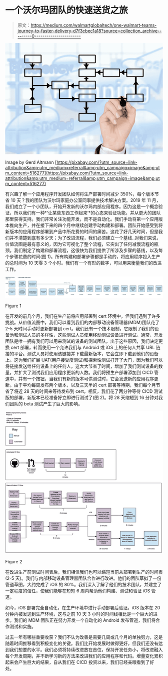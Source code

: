 # 一个沃尔玛团队的快速送货之旅

> 原文：<https://medium.com/walmartglobaltech/one-walmart-teams-journey-to-faster-delivery-d7f3cbec1a18?source=collection_archive---------0----------------------->

![](img/f5327edcbf1f3da2cf54026160edf529.png)

Image by Gerd Altmann [https://pixabay.com/?utm_source=link-attribution&amp;utm_medium=referral&amp;utm_campaign=image&amp;utm_content=516277](https://pixabay.com/?utm_source=link-attribution&amp;utm_medium=referral&amp;utm_campaign=image&amp;utm_content=516277)

有兴趣了解一个应用程序开发团队如何将生产部署时间减少 350%，每个版本节省 10 天？我的团队为沃尔玛家庭办公室同事提供技术解决方案。2019 年 11 月，我们成立了一个小团队，开始开发新的沃尔玛内部应用程序。因为这是一个概念验证，所以我们有一种*‘让某些东西工作起来’*的心态来验证功能，并从更大的团队那里获得支持。我们非常关注功能开发，而不是自动化。我们手动将第一个应用版本推向生产，并在接下来的四个月中继续创建手动构建和部署。团队开始感受到将新版本的应用程序部署到产品中所花费的时间的痛苦。这花了好几天时间，但是我们并不清楚到底有多少天；为了改进流程，我们必须建立一个基线..对我们来说，价值流图是最有意义的，因为它可视化了整个流程，它突出了任何减慢流程的瓶颈。我们制定了构建和部署流程，这很快为我们提供了所涉及步骤的基线，以及每个步骤花费的时间(图 1)。所有构建和部署步骤都是手动的，将应用程序投入生产的总时间为 10 天零 3 个小时。我们有一个有形的数字，可以用来衡量我们的改进工作。

![](img/e8487019bef7ebb8e49f6116df2462be.png)

Figure 1

在开发的前几个月，我们在生产前将应用部署到 cert 环境中，但我们遇到了许多挑战。从价值流图中，我们可以看到我们的内部移动设备管理器(MDM)团队花了 2-5 天时间手动将更新部署到 cert。我们还有一个技术限制，它限制了我们的设备池和测试人员的多样性，这些测试人员使用移动测试设备进行测试。通常，开发团队是唯一拥有我们可以用来测试的设备的测试团队。出于这些原因，我们决定更换 cert 部署，转而使用一个允许我们与 Android 或 iOS 上的任何人共享 URL 链接的平台。测试人员将使用该链接并下载最新版本，它会立即下载到他们的设备上。这为我们扩展 UAT(用户接受度测试)和探索性测试打开了大门，因为我们可以将链接发送给任何设备上的任何人。这大大节省了时间，增加了我们测试设备的数量，并扩大了测试我们应用程序更新的人数。我们将预生产部署添加到 CICD 管道中，并有一个按钮，当我们有新的版本可供测试时，它会发送新的应用程序更新。由于平均每周发布两个版本，以及三天半的 cert 部署等待期，我们每个月节省了将近 28 天的时间来等待发布到 cert。相反，我们花了两分钟等待 CICD 测试版的部署，新版本已经准备好立即进行测试了(图 2)。将 28 天缩短到 16 分钟对我们团队的 beta 测试产生了巨大的影响。

![](img/4a9050410f52afdb596adf8154a7e706.png)

Figure 2

在改进生产前测试时间表后，我们相信我们也可以缩短当前从部署到生产的时间表(2-5 天)。我们与内部移动设备管理器团队合作进行改进。他们的团队草拟了一份管道草图，大约完成了 iOS 的 80%。我们深入了解了他们的技术团队，并建立了一定程度的信任，使我们能够在短短 6 周内帮助他们构建、测试和验证 iOS 管道。

如今，iOS 部署完全自动化，在生产环境中进行手动部署后验证。iOS 版本在 20 分钟内被发送到生产环境，这与之前 10 天 3 小时的时间线相比是一个巨大的进步。我们的 MDM 团队正在努力开发一个自动化的 Android 发布管道，我们将合作测试和实施。

过去一年有哪些重要收获？我们不认为改善是需要几周或几个月的单独努力，这是随着时间推移看到积极变化的关键。我们比开始发展时做得更好，但我们还没有达到我们想要的水平。我们必须将持续改进放在首位，保持开发任务小，将改进融入每个开发周期，并不断学习新的方法来改进我们的应用程序和代码。增量变化累积起来会产生巨大的结果，自从我们在 CICD 投资以来，我们已经亲眼看到了好处。